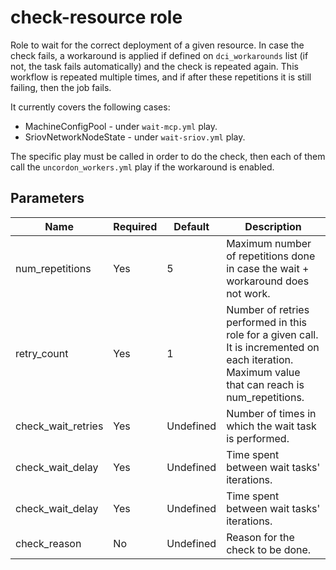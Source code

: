 # check-resource role

Role to wait for the correct deployment of a given resource. In case the check fails, a workaround is applied if defined on `dci_workarounds` list (if not, the task fails automatically) and the check is repeated again. This workflow is repeated multiple times, and if after these repetitions it is still failing, then the job fails.

It currently covers the following cases:

- MachineConfigPool - under `wait-mcp.yml` play.
- SriovNetworkNodeState - under `wait-sriov.yml` play.

The specific play must be called in order to do the check, then each of them call the `uncordon_workers.yml` play if the workaround is enabled.

## Parameters

Name                        | Required  | Default                | Description
--------------------------- |-----------|------------------------|-----------------------------------------------------------------------
num\_repetitions            | Yes       | 5                      | Maximum number of repetitions done in case the wait + workaround does not work.
retry\_count                | Yes       | 1                      | Number of retries performed in this role for a given call. It is incremented on each iteration. Maximum value that can reach is num\_repetitions.
check\_wait\_retries        | Yes       | Undefined              | Number of times in which the wait task is performed.
check\_wait\_delay          | Yes       | Undefined              | Time spent between wait tasks' iterations.
check\_wait\_delay          | Yes       | Undefined              | Time spent between wait tasks' iterations.
check\_reason               | No        | Undefined              | Reason for the check to be done.
